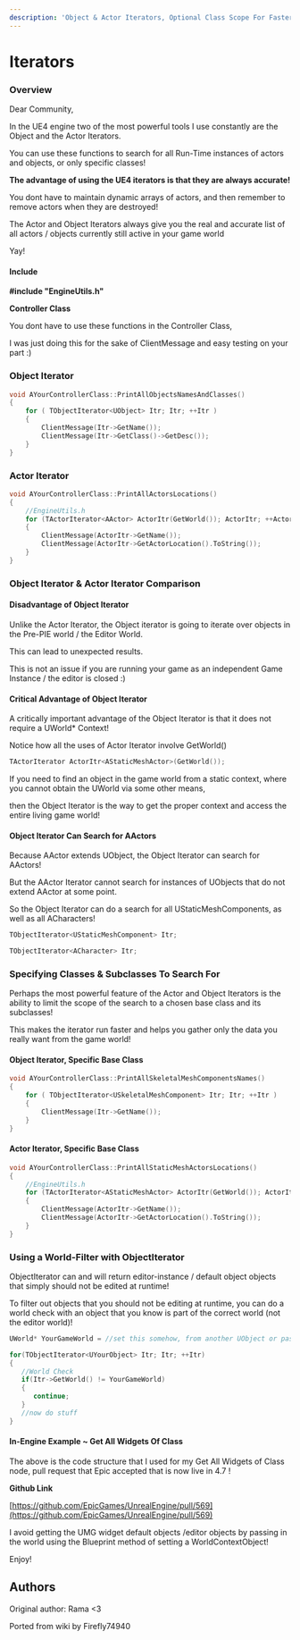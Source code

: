 ```yaml
---
description: 'Object & Actor Iterators, Optional Class Scope For Faster Search'
---
```


# Iterators

### Overview

Dear Community,

In the UE4 engine two of the most powerful tools I use constantly are the Object and the Actor Iterators.

You can use these functions to search for all Run-Time instances of actors and objects, or only specific classes!

**The advantage of using the UE4 iterators is that they are always accurate!**

You dont have to maintain dynamic arrays of actors, and then remember to remove actors when they are destroyed!

The Actor and Object Iterators always give you the real and accurate list of all actors / objects currently still active in your game world

Yay!

#### Include

**\#include "EngineUtils.h"**

**Controller Class**

You dont have to use these functions in the Controller Class,

I was just doing this for the sake of ClientMessage and easy testing on your part :\)

### Object Iterator

```cpp
void AYourControllerClass::PrintAllObjectsNamesAndClasses()
{
    for ( TObjectIterator<UObject> Itr; Itr; ++Itr )
    {
        ClientMessage(Itr->GetName());
        ClientMessage(Itr->GetClass()->GetDesc());
    }
}
```

### Actor Iterator

```cpp
void AYourControllerClass::PrintAllActorsLocations()
{
    //EngineUtils.h
    for (TActorIterator<AActor> ActorItr(GetWorld()); ActorItr; ++ActorItr )
    {
        ClientMessage(ActorItr->GetName());
        ClientMessage(ActorItr->GetActorLocation().ToString());
    }
}
```

### Object Iterator & Actor Iterator Comparison

#### Disadvantage of Object Iterator

Unlike the Actor Iterator, the Object iterator is going to iterate over objects in the Pre-PIE world / the Editor World.

This can lead to unexpected results.

This is not an issue if you are running your game as an independent Game Instance / the editor is closed :\)

#### Critical Advantage of Object Iterator

A critically important advantage of the Object Iterator is that it does not require a UWorld\* Context!

Notice how all the uses of Actor Iterator involve GetWorld\(\)

```cpp
TActorIterator ActorItr<AStaticMeshActor>(GetWorld());
```

If you need to find an object in the game world from a static context, where you cannot obtain the UWorld via some other means,

then the Object Iterator is the way to get the proper context and access the entire living game world!

#### Object Iterator Can Search for AActors

Because AActor extends UObject, the Object Iterator can search for AActors!

But the AActor Iterator cannot search for instances of UObjects that do not extend AActor at some point.

So the Object Iterator can do a search for all UStaticMeshComponents, as well as all ACharacters!

```cpp
TObjectIterator<UStaticMeshComponent> Itr;
```

```cpp
TObjectIterator<ACharacter> Itr;
```

### Specifying Classes & Subclasses To Search For

Perhaps the most powerful feature of the Actor and Object Iterators is the ability to limit the scope of the search to a chosen base class and its subclasses!

This makes the iterator run faster and helps you gather only the data you really want from the game world!

#### Object Iterator, Specific Base Class

```cpp
void AYourControllerClass::PrintAllSkeletalMeshComponentsNames()
{
    for ( TObjectIterator<USkeletalMeshComponent> Itr; Itr; ++Itr )
    {
        ClientMessage(Itr->GetName());
    }
}
```

#### Actor Iterator, Specific Base Class

```cpp
void AYourControllerClass::PrintAllStaticMeshActorsLocations()
{
    //EngineUtils.h
    for (TActorIterator<AStaticMeshActor> ActorItr(GetWorld()); ActorItr; ++ActorItr)
    {
        ClientMessage(ActorItr->GetName());
        ClientMessage(ActorItr->GetActorLocation().ToString());
    }
}
```

### Using a World-Filter with ObjectIterator

ObjectIterator can and will return editor-instance / default object objects that simply should not be edited at runtime!

To filter out objects that you should not be editing at runtime, you can do a world check with an object that you know is part of the correct world \(not the editor world\)!

```cpp
UWorld* YourGameWorld = //set this somehow, from another UObject or pass it in as parameter

for(TObjectIterator<UYourObject> Itr; Itr; ++Itr)
{
   //World Check
   if(Itr->GetWorld() != YourGameWorld)
   {
      continue;
   }
   //now do stuff
}
```

#### In-Engine Example ~ Get All Widgets Of Class

The above is the code structure that I used for my Get All Widgets of Class node, pull request that Epic accepted that is now live in 4.7 !

**Github Link**

[https://github.com/EpicGames/UnrealEngine/pull/569](https://github.com/EpicGames/UnrealEngine/pull/569)

I avoid getting the UMG widget default objects /editor objects by passing in the world using the Blueprint method of setting a WorldContextObject!

Enjoy!

## Authors

Original author: Rama &lt;3

Ported from wiki by Firefly74940

